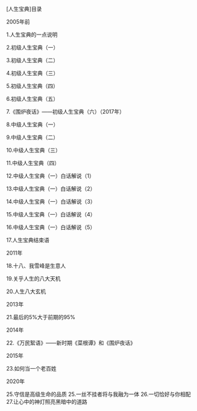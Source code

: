 [人生宝典]目录

2005年前

1.人生宝典的一点说明

2.初级人生宝典（一）

3.初级人生宝典（二）

4.初级人生宝典（三）

5.初级人生宝典（四）

6.初级人生宝典（五）

7.《围炉夜话》——初级人生宝典（六）（2017年）

8.中级人生宝典（一）

9.中级人生宝典（二）

10.中级人生宝典（三）

11.中级人生宝典（四）

12.中级人生宝典（一）白话解说（1）

13.中级人生宝典（一）白话解说（2）

14.中级人生宝典（一）白话解说（3）

15.中级人生宝典（一）白话解说（4）

16.中级人生宝典（一）白话解说（5）

17.人生宝典结束语


2011年

18.十八、我雪峰是生意人

19.关乎人生的八大天机

20.人生八大玄机


2013年

21.最后的5%大于前期的95%


2014年

22.《万民絮语》——新时期《菜根谭》和《围炉夜话》


2015年

23.如何当一个老百姓

2020年

25.守信是高级生命的品质
25.一丝不挂者将与我融为一体
26.一切恰好与你相配
27.让心中的神灯照亮黑暗中的道路


